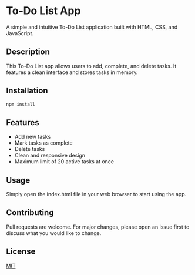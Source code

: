 # To-Do List App

A simple and intuitive To-Do List application built with HTML, CSS, and JavaScript.

## Description

This To-Do List app allows users to add, complete, and delete tasks. It features a clean interface and stores tasks in memory.

## Installation

```bash
npm install
```

## Features

- Add new tasks
- Mark tasks as complete
- Delete tasks
- Clean and responsive design
- Maximum limit of 20 active tasks at once

## Usage

Simply open the index.html file in your web browser to start using the app.

## Contributing

Pull requests are welcome. For major changes, please open an issue first
to discuss what you would like to change.

## License

[MIT](https://choosealicense.com/licenses/mit/)
